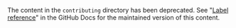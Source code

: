 The content in the `contributing` directory has been deprecated. See "[Label reference](https://docs.github.com/en/contributing/collaborating-on-github-docs/label-reference)" in the GitHub Docs for the maintained version of this content.
